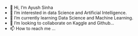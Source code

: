 - 👋 Hi, I’m Ayush Sinha
- 👀 I’m interested in data Science and Artificial Intelligence.
- 🌱 I’m currently learning Data Science and Machine Learning.
- 💞️ I’m looking to collaborate on Kaggle and Github...
- 📫 How to reach me ...

<!---
coding-a11y/coding-a11y is a ✨ special ✨ repository because its `README.md` (this file) appears on your GitHub profile.
You can click the Preview link to take a look at your changes.
--->
